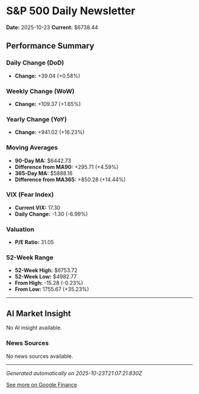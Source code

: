 # S&P 500 Daily Newsletter

**Date:** 2025-10-23
**Current:** $6738.44

## Performance Summary

### Daily Change (DoD)
- **Change:** +39.04 (+0.58%)

### Weekly Change (WoW)
- **Change:** +109.37 (+1.65%)

### Yearly Change (YoY)
- **Change:** +941.02 (+16.23%)

### Moving Averages
- **90-Day MA:** $6442.73
- **Difference from MA90:** +295.71 (+4.59%)
- **365-Day MA:** $5888.16
- **Difference from MA365:** +850.28 (+14.44%)

### VIX (Fear Index)
- **Current VIX:** 17.30
- **Daily Change:** -1.30 (-6.99%)

### Valuation
- **P/E Ratio:** 31.05

### 52-Week Range
- **52-Week High:** $6753.72
- **52-Week Low:** $4982.77
- **From High:** -15.28 (-0.23%)
- **From Low:** 1755.67 (+35.23%)

---

## AI Market Insight

No AI insight available.

### News Sources
No news sources available.

---

*Generated automatically on 2025-10-23T21:07:21.830Z*

[See more on Google Finance](https://www.google.com/finance/quote/.INX:INDEXSP)

